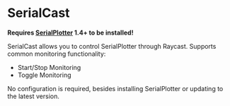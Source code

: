 # SerialCast
**Requires [SerialPlotter](https://github.com/asboy2035/SerialPlotter) 1.4+ to be installed!**

SerialCast allows you to control SerialPlotter through Raycast.
Supports common monitoring functionality:
- Start/Stop Monitoring
- Toggle Monitoring

No configuration is required, besides installing SerialPlotter or updating to the latest version.
